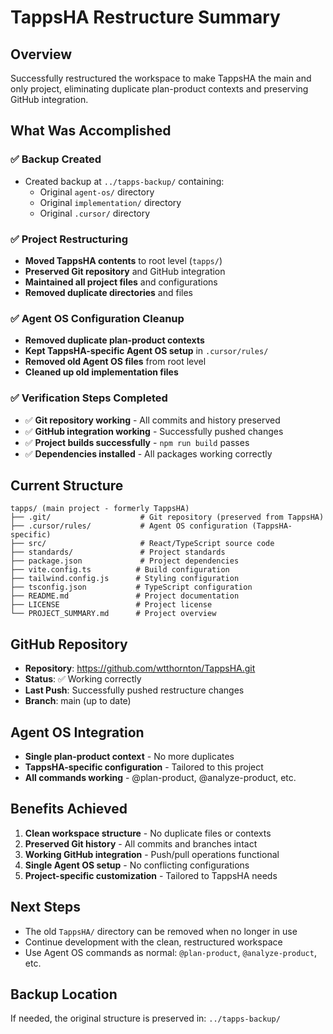 # TappsHA Restructure Summary

## Overview
Successfully restructured the workspace to make TappsHA the main and only project, eliminating duplicate plan-product contexts and preserving GitHub integration.

## What Was Accomplished

### ✅ Backup Created
- Created backup at `../tapps-backup/` containing:
  - Original `agent-os/` directory
  - Original `implementation/` directory  
  - Original `.cursor/` directory

### ✅ Project Restructuring
- **Moved TappsHA contents** to root level (`tapps/`)
- **Preserved Git repository** and GitHub integration
- **Maintained all project files** and configurations
- **Removed duplicate directories** and files

### ✅ Agent OS Configuration Cleanup
- **Removed duplicate plan-product contexts**
- **Kept TappsHA-specific Agent OS setup** in `.cursor/rules/`
- **Removed old Agent OS files** from root level
- **Cleaned up old implementation files**

### ✅ Verification Steps Completed
- ✅ **Git repository working** - All commits and history preserved
- ✅ **GitHub integration working** - Successfully pushed changes
- ✅ **Project builds successfully** - `npm run build` passes
- ✅ **Dependencies installed** - All packages working correctly

## Current Structure
```
tapps/ (main project - formerly TappsHA)
├── .git/                    # Git repository (preserved from TappsHA)
├── .cursor/rules/           # Agent OS configuration (TappsHA-specific)
├── src/                     # React/TypeScript source code
├── standards/               # Project standards
├── package.json             # Project dependencies
├── vite.config.ts          # Build configuration
├── tailwind.config.js      # Styling configuration
├── tsconfig.json           # TypeScript configuration
├── README.md               # Project documentation
├── LICENSE                 # Project license
└── PROJECT_SUMMARY.md      # Project overview
```

## GitHub Repository
- **Repository**: https://github.com/wtthornton/TappsHA.git
- **Status**: ✅ Working correctly
- **Last Push**: Successfully pushed restructure changes
- **Branch**: main (up to date)

## Agent OS Integration
- **Single plan-product context** - No more duplicates
- **TappsHA-specific configuration** - Tailored to this project
- **All commands working** - @plan-product, @analyze-product, etc.

## Benefits Achieved
1. **Clean workspace structure** - No duplicate files or contexts
2. **Preserved Git history** - All commits and branches intact
3. **Working GitHub integration** - Push/pull operations functional
4. **Single Agent OS setup** - No conflicting configurations
5. **Project-specific customization** - Tailored to TappsHA needs

## Next Steps
- The old `TappsHA/` directory can be removed when no longer in use
- Continue development with the clean, restructured workspace
- Use Agent OS commands as normal: `@plan-product`, `@analyze-product`, etc.

## Backup Location
If needed, the original structure is preserved in: `../tapps-backup/` 